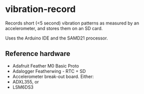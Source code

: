 # vibration-record

Records short (<5 second) vibration patterns as measured by an accelerometer, and stores them on an SD card.

Uses the Arduino IDE and the SAMD21 processor.

## Reference hardware

* Adafruit Feather M0 Basic Proto
* Adalogger Featherwing - RTC + SD
* Accelerometer break-out board. Either:
 * ADXL355, or
 * LSM6DS3
